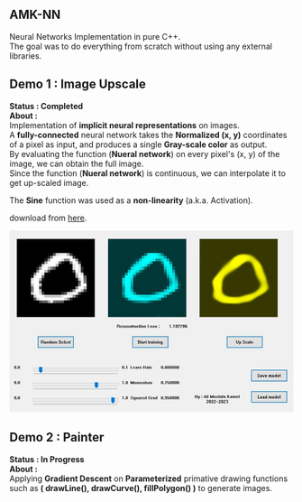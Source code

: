 ## AMK-NN
Neural Networks Implementation in pure C++.  
The goal was to do everything from scratch without using any external libraries.  

## Demo 1 : Image Upscale
**Status : Completed**  
**About :**  
Implementation of **implicit neural representations** on images.  
A **fully-connected** neural network takes the **Normalized (x, y)** coordinates of a pixel as input, and produces a single **Gray-scale color** as output.  
By evaluating the function (**Nueral network**) on every pixel's (x, y) of the image, we can obtain the full image.  
Since the function (**Nueral network**) is continuous, we can interpolate it to get up-scaled image.  
  
The **Sine** function was used as a **non-linearity** (a.k.a. Activation).  

download from [here](https://mega.nz/file/pM0UnBxZ#bbUbsSVTP682dloHIIiZceuk7KeqJ2vdmD0oJAcH7Ys).  

![Demo Screenshot](./screenshot.jpg)

## Demo 2 : Painter
**Status : In Progress**  
**About :**  
Applying **Gradient Descent** on **Parameterized** primative drawing functions such as **( drawLine(), drawCurve(), fillPolygon() )** to generate images.  
